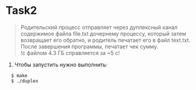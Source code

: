 # Task2
>Родительский процесс отправляет через дуплексный канал содержимое файла file.txt дочернему процессу, который затем возвращает его обратно, и родитель печатает его в файл text.txt.  
>После завершения программы, печатает чек сумму.  
>!с файлом 4.3 ГБ справляется за ~5 c!  

1. Чтобы запустить нужно выполнить:  
```
  $ make  
  $ ./duplex
```  
  
